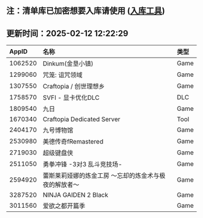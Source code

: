 ## 注：清单库已加密想要入库请使用 ([入库工具](https://github.com/BlankTMing/ManifestAutoUpdate/releases))

## 更新时间：2025-02-12 12:22:29
| AppID | 名称 | 类型  |
| :-------------------- | :----------------------------- | :----------- |
| 1062520 | Dinkum(金垦小镇)| Game |
| 1299060 | 咒笼: 诅咒领域| Game |
| 1307550 | Craftopia / 创世理想乡| Game |
| 1758570 | SVFI - 显卡优化DLC| DLC |
| 1809540 | 九日| Game |
| 1670340 | Craftopia Dedicated Server| Tool |
| 2404170 | 九号博物馆| Game |
| 2530980 | 美德传奇fRemastered| Game |
| 2719030 | 超级键盘侠| Game |
| 2511050 | 勇拳冲锋  -3对3 乱斗竞技场-| Game |
| 2594920 | 蕾斯莱莉娅娜的炼金工房 ～忘却的炼金术与极夜的解放者～| Game |
| 3287520 | NINJA GAIDEN 2 Black| Game |
| 3011560 | 爱欲之都开篇季| Game |
